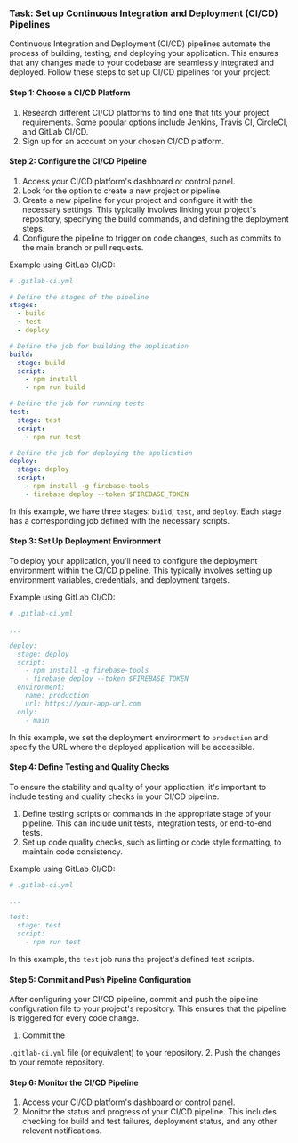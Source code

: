 

### Task: Set up Continuous Integration and Deployment (CI/CD) Pipelines

Continuous Integration and Deployment (CI/CD) pipelines automate the process of building, testing, and deploying your application. This ensures that any changes made to your codebase are seamlessly integrated and deployed. Follow these steps to set up CI/CD pipelines for your project:

#### Step 1: Choose a CI/CD Platform

1. Research different CI/CD platforms to find one that fits your project requirements. Some popular options include Jenkins, Travis CI, CircleCI, and GitLab CI/CD.
2. Sign up for an account on your chosen CI/CD platform.

#### Step 2: Configure the CI/CD Pipeline

1. Access your CI/CD platform's dashboard or control panel.
2. Look for the option to create a new project or pipeline.
3. Create a new pipeline for your project and configure it with the necessary settings. This typically involves linking your project's repository, specifying the build commands, and defining the deployment steps.
4. Configure the pipeline to trigger on code changes, such as commits to the main branch or pull requests.

Example using GitLab CI/CD:
```yaml
# .gitlab-ci.yml

# Define the stages of the pipeline
stages:
  - build
  - test
  - deploy

# Define the job for building the application
build:
  stage: build
  script:
    - npm install
    - npm run build

# Define the job for running tests
test:
  stage: test
  script:
    - npm run test

# Define the job for deploying the application
deploy:
  stage: deploy
  script:
    - npm install -g firebase-tools
    - firebase deploy --token $FIREBASE_TOKEN
```

In this example, we have three stages: `build`, `test`, and `deploy`. Each stage has a corresponding job defined with the necessary scripts.

#### Step 3: Set Up Deployment Environment

To deploy your application, you'll need to configure the deployment environment within the CI/CD pipeline. This typically involves setting up environment variables, credentials, and deployment targets.

Example using GitLab CI/CD:
```yaml
# .gitlab-ci.yml

...

deploy:
  stage: deploy
  script:
    - npm install -g firebase-tools
    - firebase deploy --token $FIREBASE_TOKEN
  environment:
    name: production
    url: https://your-app-url.com
  only:
    - main
```

In this example, we set the deployment environment to `production` and specify the URL where the deployed application will be accessible.

#### Step 4: Define Testing and Quality Checks

To ensure the stability and quality of your application, it's important to include testing and quality checks in your CI/CD pipeline.

1. Define testing scripts or commands in the appropriate stage of your pipeline. This can include unit tests, integration tests, or end-to-end tests.
2. Set up code quality checks, such as linting or code style formatting, to maintain code consistency.

Example using GitLab CI/CD:
```yaml
# .gitlab-ci.yml

...

test:
  stage: test
  script:
    - npm run test
```

In this example, the `test` job runs the project's defined test scripts.

#### Step 5: Commit and Push Pipeline Configuration

After configuring your CI/CD pipeline, commit and push the pipeline configuration file to your project's repository. This ensures that the pipeline is triggered for every code change.

1. Commit the

 `.gitlab-ci.yml` file (or equivalent) to your repository.
2. Push the changes to your remote repository.

#### Step 6: Monitor the CI/CD Pipeline

1. Access your CI/CD platform's dashboard or control panel.
2. Monitor the status and progress of your CI/CD pipeline. This includes checking for build and test failures, deployment status, and any other relevant notifications.

